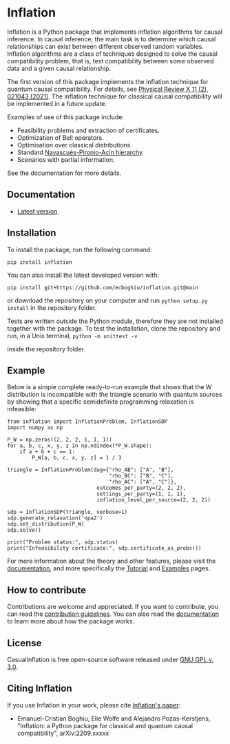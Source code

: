 # Inflation
Inflation is a Python package that implements inflation algorithms for causal inference. In causal inference, the main task is to determine which causal relationships can exist between different observed random variables. Inflation algorithms are a class of techniques designed to solve the causal compatibility problem, that is, test compatibility between some observed data and a given causal relationship.

The first version of this package implements the inflation technique for quantum causal compatibility. For details, see [Physical Review X 11 (2), 021043 (2021)](https://journals.aps.org/prx/abstract/10.1103/PhysRevX.11.021043). The inflation technique for classical causal compatibility will be implemented in a future update.

Examples of use of this package include:

- Feasibility problems and extraction of certificates.
- Optimization of Bell operators.
- Optimisation over classical distributions.
- Standard [Navascués-Pironio-Acín hierarchy](https://journals.aps.org/prl/abstract/10.1103/PhysRevLett.98.010401).
- Scenarios with partial information.

See the documentation for more details.

## Documentation

* [Latest version](https://ecboghiu.github.io/inflation/).

## Installation

To install the package, run the following command:

```
pip install inflation
```

You can also install the latest developed version with:

`pip install git+https://github.com/ecboghiu/inflation.git@main`

or download the repository on your computer and run `python setup.py install` in the repository folder.

Tests are written outside the Python module, therefore they are not installed together with the package. To test the installation, clone the repository and run, in a Unix terminal,
```python -m unittest -v```

inside the repository folder.

## Example

Below is a simple complete ready-to-run example that shows that the W distribution is incompatible with the triangle scenario with quantum sources by showing that a specific semidefinite programming relaxation is infeasible:

```
from inflation import InflationProblem, InflationSDP
import numpy as np

P_W = np.zeros((2, 2, 2, 1, 1, 1))
for a, b, c, x, y, z in np.ndindex(*P_W.shape):
    if a + b + c == 1:
        P_W[a, b, c, x, y, z] = 1 / 3

triangle = InflationProblem(dag={"rho_AB": ["A", "B"],
                                 "rho_BC": ["B", "C"],
                                 "rho_AC": ["A", "C"]},
                             outcomes_per_party=(2, 2, 2),
                             settings_per_party=(1, 1, 1),
                             inflation_level_per_source=(2, 2, 2))

sdp = InflationSDP(triangle, verbose=1)
sdp.generate_relaxation('npa2')
sdp.set_distribution(P_W)
sdp.solve()

print("Problem status:", sdp.status)
print("Infeasibility certificate:", sdp.certificate_as_probs())
```

For more information about the theory and other features, please visit the [documentation](https://ecboghiu.github.io/inflation/), and more specifically the [Tutorial](https://ecboghiu.github.io/inflation/_build/html/tutorial.html) and [Examples](https://ecboghiu.github.io/inflation/_build/html/examples.html) pages.

## How to contribute

Contributions are welcome and appreciated. If you want to contribute, you can read the [contribution guidelines](https://github.com/ecboghiu/inflation/blob/main/CONTRIBUTE.md). You can also read the [documentation](https://ecboghiu.github.io/inflation/) to learn more about how the package works.


## License

CasualInflation is free open-source software released under [GNU GPL v. 3.0](https://www.gnu.org/licenses/gpl-3.0.en.html).

## Citing Inflation

If you use Inflation in your work, please cite [Inflation's paper](https://www.arxiv.org/abs/2209.xxxxx):

- Emanuel-Cristian Boghiu, Elie Wolfe and Alejandro Pozas-Kerstjens, "Inflation: a Python package for classical and quantum causal compatibility", arXiv:2209.xxxxx
